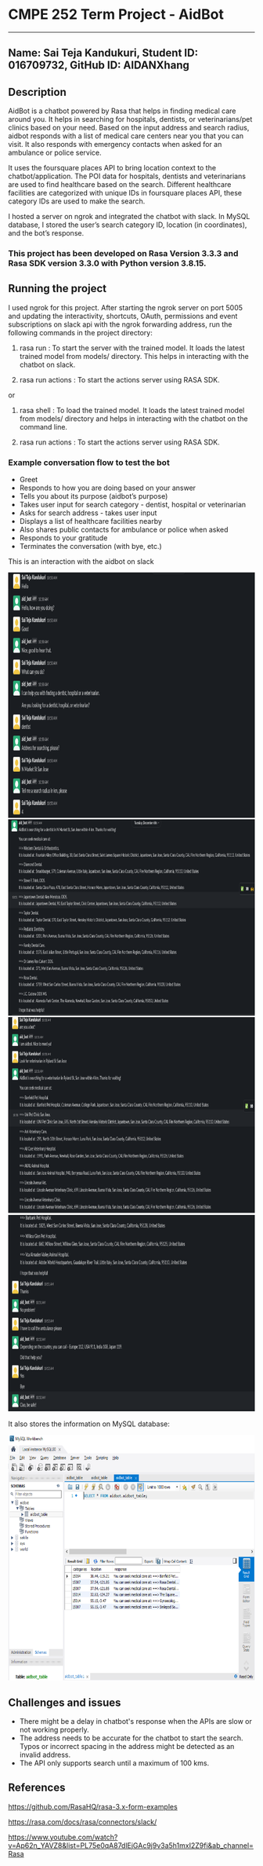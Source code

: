 # CMPE 252 Term Project - AidBot

---
Name: Sai Teja Kandukuri, 
Student ID: 016709732, 
GitHub ID: AIDANXhang
---

## Description

AidBot is a chatbot powered by Rasa that helps in finding medical care around you. It helps in searching for hospitals, dentists, or veterinarians/pet clinics based on your need. 
Based on the input address and search radius, aidbot responds with a list of medical care centers near you that you can visit.  It also responds with emergency contacts when asked for an ambulance or police service.

It uses the foursquare places API to bring location context to the chatbot/application. The POI data for hospitals, dentists and veterinarians are used to find healthcare based on the search. 
Different healthcare facilities are categorized with unique IDs in foursquare places API, these category IDs are used to make the search.

I hosted a server on ngrok and integrated the chatbot with slack. In MySQL database, I stored the user’s search category ID, location (in coordinates), and the bot’s response.

### This project has been developed on Rasa Version 3.3.3 and Rasa SDK version 3.3.0 with Python version 3.8.15.

## Running the project

I used ngrok for this project. After starting the ngrok server on port 5005 and updating the interactivity, shortcuts, OAuth, permissions and event subscriptions on slack api with the ngrok forwarding address, run the following commands in the project directory:

1. rasa run : To start the server with the trained model. It loads the latest trained model from models/ directory. This helps in interacting with the chatbot on slack.

2. rasa run actions : To start the actions server using RASA SDK. 

or

1. rasa shell : To load the trained model. It loads the latest trained model from models/ directory and helps in interacting with the chatbot on the command line.

2. rasa run actions : To start the actions server using RASA SDK. 

### Example conversation flow to test the bot

- Greet
- Responds to how you are doing based on your answer
- Tells you about its purpose (aidbot’s purpose)
- Takes user input for search category - dentist, hospital or veterinarian
- Asks for search address - takes user input
- Displays a list of healthcare facilities nearby
- Also shares public contacts for ambulance or police when asked
- Responds to your gratitude
- Terminates the conversation (with bye, etc.)

This is an interaction with the aidbot on slack

<img src="images/conversation_1.png" alt="distribution" height="500" width="1200"/>

<img src="images/conversation_2.png" alt="distribution" height="400" width="1200"/>

<img src="images/conversation_3.png" alt="distribution" height="400" width="1200"/>

<img src="images/conversation_4.png" alt="distribution" height="400" width="1200"/>

It also stores the information on MySQL database:

<img src="images/db.png" alt="distribution" height="500" width="800"/>

## Challenges and issues

- There might be a delay in chatbot's response when the APIs are slow or not working properly.
- The address needs to be accurate for the chatbot to start the search. Typos or incorrect spacing in the address might be detected as an invalid address.
- The API only supports search until a maximum of 100 kms.

## References

https://github.com/RasaHQ/rasa-3.x-form-examples

https://rasa.com/docs/rasa/connectors/slack/

https://www.youtube.com/watch?v=Ap62n_YAVZ8&list=PL75e0qA87dlEjGAc9j9v3a5h1mxI2Z9fi&ab_channel=Rasa

